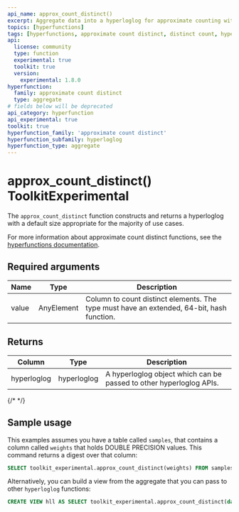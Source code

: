 ```yaml
---
api_name: approx_count_distinct()
excerpt: Aggregate data into a hyperloglog for approximate counting without having to specify the number of buckets.
topics: [hyperfunctions]
tags: [hyperfunctions, approximate count distinct, distinct count, hyperloglog]
api:
  license: community
  type: function
  experimental: true
  toolkit: true
  version:
    experimental: 1.8.0
hyperfunction:
  family: approximate count distinct
  type: aggregate
# fields below will be deprecated
api_category: hyperfunction
api_experimental: true
toolkit: true
hyperfunction_family: 'approximate count distinct'
hyperfunction_subfamily: hyperloglog
hyperfunction_type: aggregate
---
```


# approx_count_distinct()  <tag type="toolkit">Toolkit</tag><tag type="experimental-toolkit">Experimental</tag>

The `approx_count_distinct` function constructs and returns a hyperloglog with a
default size appropriate for the majority of use cases.

For more information about approximate count distinct functions, see the
[hyperfunctions documentation][hyperfunctions-approx-count-distincts].

## Required arguments

|Name|Type|Description|
|-|-|-|
|value|AnyElement| Column to count distinct elements. The type must have an extended, 64-bit, hash function.|

## Returns

|Column|Type|Description|
|-|-|-|
|hyperloglog|hyperloglog|A hyperloglog object which can be passed to other hyperloglog APIs.|

{/* <!-- Any special notes about the return --> */}

## Sample usage

This examples assumes you have a table called `samples`, that contains a column
called `weights` that holds DOUBLE PRECISION values. This command returns a
digest over that column:

``` sql
SELECT toolkit_experimental.approx_count_distinct(weights) FROM samples;
```

Alternatively, you can build a view from the aggregate that you can pass to
other `hyperloglog` functions:

``` sql
CREATE VIEW hll AS SELECT toolkit_experimental.approx_count_distinct(data) FROM samples;
```

[hyperfunctions-approx-count-distincts]: /timescaledb/:currentVersion:/how-to-guides/hyperfunctions/approx-count-distincts/

